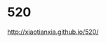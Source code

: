 # 520
<a href="http://xiaotianxia.github.io/520/" TARGET="_blank">http://xiaotianxia.github.io/520/</a>
